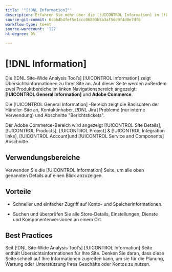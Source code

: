 ```yaml
---
title: '"[!DNL Information]"'
description: Erfahren Sie mehr über die [!UICONTROL Information] im [!DNL Site-Wide Analysis Tool], wann sie verwendet werden sollte, deren Vorteile und Best Practices.
source-git-commit: 6cbb4b4fef5e1ccc06803b5a3af5dd9f4d0e7df8
workflow-type: tm+mt
source-wordcount: '127'
ht-degree: 0%

---
```


# [!DNL Information]

Die [!DNL Site-Wide Analysis Tool’s] [!UICONTROL Information] zeigt Übersichtsinformationen zu Ihrer Site an. Auf dieser Seite werden außerdem zwei Produktbereiche im linken Navigationsbereich angezeigt: **[!UICONTROL General Information]** und **Adobe Commerce**.

Die [!UICONTROL General Information] -Bereich zeigt die Basisdaten der Händler-Site an, Kontaktinhaber, [!DNL Jira] Probleme (nur interne Verwendung) und Abschnitte &quot;Berichtstickets&quot;.

Der Adobe Commerce-Bereich wird angezeigt [!UICONTROL Site Details], [!UICONTROL Products], [!UICONTROL Project] &amp; [!UICONTROL Integration links], [!UICONTROL Account]und [!UICONTROL Service and Components] Abschnitte.

## Verwendungsbereiche

Verwenden Sie die [!UICONTROL Information] Seite, um alle oben genannten Details auf einen Blick anzuzeigen.

## Vorteile

* Schneller und einfacher Zugriff auf Konto- und Speicherinformationen.

* Suchen und überprüfen Sie alle Store-Details, Einstellungen, Dienste und Komponentenversionen an einem Ort.

## Best Practices

Seit [!DNL Site-Wide Analysis Tool’s] [!UICONTROL Information] Seite enthält Übersichtsinformationen für Ihre Site. Denken Sie daran, dass diese Seite schnell auf Ihre Informationen zugreifen kann, um sie für die Planung, Wartung oder Unterstützung Ihres Geschäfts oder Kontos zu nutzen.
